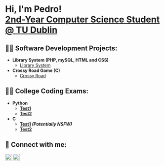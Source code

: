 <h1>Hi, I'm Pedro! <br/><a href="https://www.linkedin.com/in/xpedrofernandes/">2nd-Year Computer Science Student @ TU Dublin</a></h1>

<h2>👨‍💻 Software Development Projects:</h2>

- <b>Library System (PHP, mySQL, HTML and CSS)</b>
  - [Library System](https://github.com/xpedrofernandes/LibrarySystemPHP)
- <b>Crossy Road Game (C)</b>
  - [Crossy Road](https://github.com/joshmadakor1/4chan-Image-Analysis-Middleware-C964) <b></i>

<h2>👨‍🎓 College Coding Exams:</h2>

- <b>Python</b>
  - [Test1](https://github.com/joshmadakor1/Algorithms-Practice)
  - [Test2](https://github.com/joshmadakor1/Algorithms-Practice)
- <b>C</b>
  - [Test1](https://github.com/joshmadakor1/4chan-Image-Analysis-Middleware-C964) <b><i>(Potentially NSFW)</b></i>
  - [Test2](https://github.com/joshmadakor1/Algorithms-Practice)

<h2> 🤳 Connect with me:</h2>

[<img align="left" alt="JoshMadakor | LinkedIn" width="22px" src="https://cdn.jsdelivr.net/npm/simple-icons@v3/icons/linkedin.svg" />][linkedin]
[<img align="left" alt="JoshMadakor | Instagram" width="22px" src="https://cdn.jsdelivr.net/npm/simple-icons@v3/icons/instagram.svg" />][instagram]

[instagram]: https://www.instagram.com/pedroafonso0/
[linkedin]: https://www.linkedin.com/in/xpedrofernandes/

<!--
**xpedrofernandes/xpedrofernandes** is a ✨ _special_ ✨ repository because its `README.md` (this file) appears on your GitHub profile.

Here are some ideas to get you started:

- 🔭 I’m currently working on ...
- 🌱 I’m currently learning ...
- 👯 I’m looking to collaborate on ...
- 🤔 I’m looking for help with ...
- 💬 Ask me about ...
- 📫 How to reach me: ...
- 😄 Pronouns: ...
- ⚡ Fun fact: ...
-->
